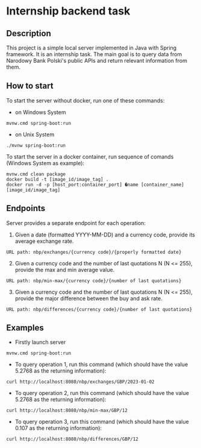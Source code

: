 # Internship backend task

## Description

This project is a simple local server implemented in Java with Spring framework. It is an internship task. The main goal is to query data from Narodowy Bank Polski's public APIs and return relevant information from them.

## How to start

To start the server without docker, run one of these commands:

- on Windows System
```
mvnw.cmd spring-boot:run
```
- on Unix System
```
./mvnw spring-boot:run
```

To start the server in a docker container, run sequence of comands (Windows System as example):

```
mvnw.cmd clean package
docker build -t [image_id/image_tag] .
docker run -d -p [host_port:container_port] �name [container_name] [image_id/image_tag]
```

## Endpoints

Server provides a separate endpoint for each operation:

1. Given a date (formatted YYYY-MM-DD) and a currency code, provide its average exchange rate.

```
URL path: nbp/exchanges/{currency code}/{properly formatted date}
```

2. Given a currency code and the number of last quotations N (N <= 255), provide the max and min average value.

```
URL path: nbp/min-max/{currency code}/{number of last quotations}
```
3. Given a currency code and the number of last quotations N (N <= 255), provide the major difference between the buy and ask rate.

```
URL path: nbp/differences/{currency code}/{number of last quotations}
```

## Examples
- Firstly launch server  
```
mvnw.cmd spring-boot:run
```
- To query operation 1, run this command (which should have the value 5.2768 as the returning information):
```
curl http://localhost:8080/nbp/exchanges/GBP/2023-01-02
```
- To query operation 2, run this command (which should have the value 5.2768 as the returning information):
```
curl http://localhost:8080/nbp/min-max/GBP/12
```
- To query operation 3, run this command (which should have the value 0.107 as the returning information):
```
curl http://localhost:8080/nbp/differences/GBP/12
```  